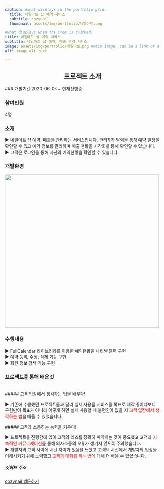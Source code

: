```yaml
---
caption: #what displays in the portfolio grid:
  title: 네일아트 샵 예약 서비스
  subtitle: cozynail
  thumbnail: assets/img/portfolio/네일아트.png
  
#what displays when the item is clicked:
title: 네일아트 샵 예약 서비스
subtitle: 네일아트 샵 예약, 매출 관리 서비스
image: assets/img/portfolio/네일아트.png #main image, can be a link or a file in assets/img/portfolio
alt: image alt text

---
```

<h2 style="text-align: center"> 프로젝트 소개</h2>
### 개발기간
2020-06-06 ~ 현재진행중

### 참여인원
4명

### 소개
<p class="item-intro">
▶ 네일아트 샵 예약, 매출을 관리하는 서비스입니다. 관리자가 달력을 통해 예약 일정을 확인할 수 있고 예약 정보를 관리하며 매출 현황을 시각화를 통해 확인할 수 있습니다.<br>
▶ 고객은 로그인을 통해 자신의 예약현황을 확인할 수 있습니다.<br>
</p>

### 개발환경
<image src="assets/img/portfolio/cozynail_개발환경.png" style="width:500px"></image>

### 수행내용
▶ FullCalendar 라이브러리를 이용한 예약현황을 나타낼 달력 구현<br>
▶ 예약 등록, 수정, 삭제 기능 구현<br>
▶ 회원 정보 검색 기능 구현<br>

### 프로젝트를 통해 배운것

<br>
##### 고객 입장에서 생각하는 법을 배우다!
<p class="item-intro">
▶ 기존에 수행했던 프로젝트들과 달리 실제 사용될 서비스를 목표로 제작 중이다보니 구현만이 목표가 아니라 어떻게 하면 실제 사용할 때 불편함이 없을 지 <span style="color:red">고객 입장에서 생각하는 법</span>을 배울 수 있었습니다.
</p>
##### 고객과 소통하는 능력을 키우다!
<p class="item-intro">
▶ 프로젝트를 진행함에 있어 고객의 리즈를 정확히 파악하는 것이 중요했고 고객과 <span style="color:red">지속적인 커뮤니케이션</span>을 통해 의사소통의 오류가 생기지 않도록 주의했습니다.<br>
▶ 개발자와 고객 사이에 시선 차이가 있음을 느꼈고 고객의 시선에서 개발자의 입장을 이해시키기 위해 노력했고 <span style="color:red">고객과 대화를 하는 법</span>에 대해 더 배울 수 있었습니다.
</p>


##### 깃허브 주소
[cozynail 방문하기]( https://github.com/hwangsero/cozynail "https://github.com/hwangsero/cozynail")
